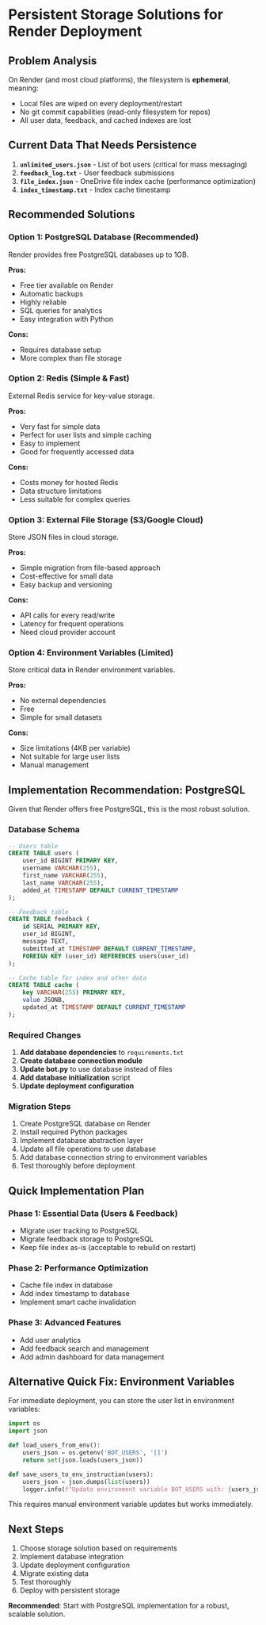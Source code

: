 # Persistent Storage Solutions for Render Deployment

## Problem Analysis

On Render (and most cloud platforms), the filesystem is **ephemeral**, meaning:
- Local files are wiped on every deployment/restart
- No git commit capabilities (read-only filesystem for repos)
- All user data, feedback, and cached indexes are lost

## Current Data That Needs Persistence

1. **`unlimited_users.json`** - List of bot users (critical for mass messaging)
2. **`feedback_log.txt`** - User feedback submissions
3. **`file_index.json`** - OneDrive file index cache (performance optimization)
4. **`index_timestamp.txt`** - Index cache timestamp

## Recommended Solutions

### Option 1: PostgreSQL Database (Recommended)
Render provides free PostgreSQL databases up to 1GB.

**Pros:**
- Free tier available on Render
- Automatic backups
- Highly reliable
- SQL queries for analytics
- Easy integration with Python

**Cons:**
- Requires database setup
- More complex than file storage

### Option 2: Redis (Simple & Fast)
External Redis service for key-value storage.

**Pros:**
- Very fast for simple data
- Perfect for user lists and simple caching
- Easy to implement
- Good for frequently accessed data

**Cons:**
- Costs money for hosted Redis
- Data structure limitations
- Less suitable for complex queries

### Option 3: External File Storage (S3/Google Cloud)
Store JSON files in cloud storage.

**Pros:**
- Simple migration from file-based approach
- Cost-effective for small data
- Easy backup and versioning

**Cons:**
- API calls for every read/write
- Latency for frequent operations
- Need cloud provider account

### Option 4: Environment Variables (Limited)
Store critical data in Render environment variables.

**Pros:**
- No external dependencies
- Free
- Simple for small datasets

**Cons:**
- Size limitations (4KB per variable)
- Not suitable for large user lists
- Manual management

## Implementation Recommendation: PostgreSQL

Given that Render offers free PostgreSQL, this is the most robust solution.

### Database Schema
```sql
-- Users table
CREATE TABLE users (
    user_id BIGINT PRIMARY KEY,
    username VARCHAR(255),
    first_name VARCHAR(255),
    last_name VARCHAR(255),
    added_at TIMESTAMP DEFAULT CURRENT_TIMESTAMP
);

-- Feedback table
CREATE TABLE feedback (
    id SERIAL PRIMARY KEY,
    user_id BIGINT,
    message TEXT,
    submitted_at TIMESTAMP DEFAULT CURRENT_TIMESTAMP,
    FOREIGN KEY (user_id) REFERENCES users(user_id)
);

-- Cache table for index and other data
CREATE TABLE cache (
    key VARCHAR(255) PRIMARY KEY,
    value JSONB,
    updated_at TIMESTAMP DEFAULT CURRENT_TIMESTAMP
);
```

### Required Changes

1. **Add database dependencies** to `requirements.txt`
2. **Create database connection module**
3. **Update bot.py** to use database instead of files
4. **Add database initialization** script
5. **Update deployment configuration**

### Migration Steps

1. Create PostgreSQL database on Render
2. Install required Python packages
3. Implement database abstraction layer
4. Update all file operations to use database
5. Add database connection string to environment variables
6. Test thoroughly before deployment

## Quick Implementation Plan

### Phase 1: Essential Data (Users & Feedback)
- Migrate user tracking to PostgreSQL
- Migrate feedback storage to PostgreSQL
- Keep file index as-is (acceptable to rebuild on restart)

### Phase 2: Performance Optimization
- Cache file index in database
- Add index timestamp to database
- Implement smart cache invalidation

### Phase 3: Advanced Features
- Add user analytics
- Add feedback search and management
- Add admin dashboard for data management

## Alternative Quick Fix: Environment Variables

For immediate deployment, you can store the user list in environment variables:

```python
import os
import json

def load_users_from_env():
    users_json = os.getenv('BOT_USERS', '[]')
    return set(json.loads(users_json))

def save_users_to_env_instruction(users):
    users_json = json.dumps(list(users))
    logger.info(f"Update environment variable BOT_USERS with: {users_json}")
```

This requires manual environment variable updates but works immediately.

## Next Steps

1. Choose storage solution based on requirements
2. Implement database integration
3. Update deployment configuration
4. Migrate existing data
5. Test thoroughly
6. Deploy with persistent storage

**Recommended**: Start with PostgreSQL implementation for a robust, scalable solution.

